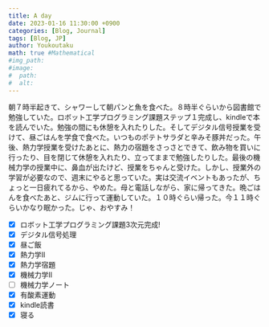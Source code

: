 ```yaml
---
title: A day
date: 2023-01-16 11:30:00 +0900
categories: [Blog, Journal]
tags: [Blog, JP]
author: Youkoutaku
math: true #Mathematical
#img_path:
#image:
#  path:
#  alt:
---
```


朝７時半起きて、シャワーして朝パンと魚を食べた。８時半ぐらいから図書館で勉強していた。ロボット工学プログラミング課題ステップ１完成し、kindleで本を読んでいた。勉強の間にも休憩を入れたりした。そしてデジタル信号授業を受けて、昼ごはんを学食で食べた。いつものポテトサラダと辛みそ豚丼だった。午後、熱力学授業を受けたあとに、熱力の宿題をさっさとできて、飲み物を買いに行ったり、目を閉じて休憩を入れたり、立ってままで勉強したりした。最後の機械力学の授業中に、鼻血が出たけど、授業をちゃんと受けた。しかし、授業外の学習が必要なので、週末にやると思っていた。実は交流イベントもあったが、ちょっと一日疲れてるから、やめた。母と電話しながら、家に帰ってきた。晩ごはんを食べたあと、ジムに行って運動していた。１０時ぐらい帰った。今１１時ぐらいかなり眠かった。じゃ、おやすみ！

- [x] ロボット工学プログラミング課題3次元完成!
- [x] デジタル信号処理
- [x] 昼ご飯
- [x] 熱力学Ⅱ
- [x] 熱力学宿題
- [x] 機械力学Ⅱ
- [ ] 機械力学ノート
- [x] 有酸素運動
- [x] kindle読書
- [x] 寝る